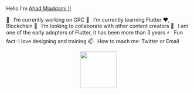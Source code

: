 Hello I'm <a size="100px" color="#FF7A59" href="https://www.ahadmajdami.me/">Ahad Mjaddami !!</a>

🔭  I’m currently working on GRC
🌱  I’m currently learning Flutter ❤, Blockchain
👯  I’m looking to collaborate with other content creators
🗿  I am one of the early adopters of Flutter, it has been more than 3 years
⚡  Fun fact: I love designing and training 
📫  How to reach me: Twitter or Email
<!---
vow95/vow95 is a ✨ special ✨ repository because its `README.md` (this file) appears on your GitHub profile.
You can click the Preview link to take a look at your changes.
--->
<div id="header" align="center">
  <img src="https://media.giphy.com/media/M9gbBd9nbDrOTu1Mqx/giphy.gif" width="100"/>
</div>


